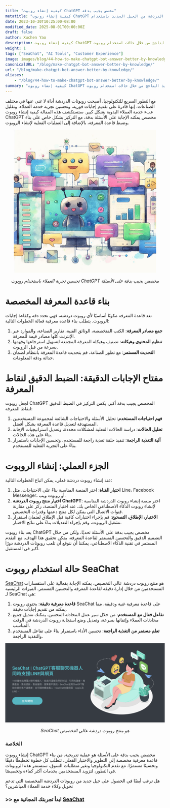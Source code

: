 ```yaml
---
title: "كيفية إنشاء روبوت ChatGPT مخصص يجيب بدقة"
metatitle: "كيفية إنشاء روبوت ChatGPT مخصص يجيب بدقة | سلسلة بناء روبوتات الدردشة من الجيل الجديد باستخدام SeaChat"
date: 2023-10-30T10:25:00-08:00
modified_date: 2025-08-01T00:00:00Z
draft: false
author: Xuchen Yao
description: كيفية إنشاء روبوت ChatGPT مخصص يجيب بدقة على الأسئلة. من بناء قاعدة معرفية احترافية إلى عملية التطوير الفعلية، تغطي المقالة تقنيات الضبط الدقيق لنقاط المعرفة، وتوضح التنفيذ الناجح من خلال حالات استخدام روبوت SeaChat. توفر لك دليلاً شاملاً لمساعدتك في إنشاء روبوت دردشة ذكي وفعال ومخصص بسهولة.
weight: 1
tags: ["SeaChat", "AI Tools", "Customer Experience"]
image: images/blog/44-how-to-make-chatgpt-bot-answer-better-by-knowledge/44-how-to-make-chatgpt-bot-answer-better-by-knowledge.png
canonicalURL: "/blog/make-chatgpt-bot-answer-better-by-knowledge/"
url: "/blog/make-chatgpt-bot-answer-better-by-knowledge/"
aliases:
    - "/blog/44-how-to-make-chatgpt-bot-answer-better-by-knowledge/"
summary: "كيفية إنشاء روبوت ChatGPT مخصص يجيب بدقة على الأسئلة. من بناء قاعدة معرفية احترافية إلى عملية التطوير الفعلية، تغطي المقالة تقنيات الضبط الدقيق لنقاط المعرفة، وتوضح التنفيذ الناجح من خلال حالات استخدام روبوت SeaChat. توفر لك دليلاً شاملاً لمساعدتك في إنشاء روبوت دردشة ذكي وفعال ومخصص بسهولة."
---
```


مع التطور السريع للتكنولوجيا، أصبحت روبوتات الدردشة أداة لا غنى عنها في مختلف الصناعات. إنها قادرة على تقديم إجابات فورية، وتحسين تجربة خدمة العملاء، وتقليل عبء خدمة العملاء اليدوية بشكل كبير. ستستكشف هذه المقالة كيفية إنشاء روبوت ChatGPT مخصص يمكنه الإجابة على الأسئلة بدقة، مع التركيز بشكل خاص على بناء وضبط قاعدة المعرفة، بالإضافة إلى العمليات الفعلية لإنشاء الروبوت.

<center>
<img height="450px" src="/images/blog/44-how-to-make-chatgpt-bot-answer-better-by-knowledge/1-improve-customer-experience-by-better-chatbot-knowledge.jpeg" alt="تحسين تجربة العملاء باستخدام روبوت ChatGPT مخصص يجيب بدقة على الأسئلة"/>

*تحسين تجربة العملاء باستخدام روبوت ChatGPT مخصص يجيب بدقة على الأسئلة*
</center>

# بناء قاعدة المعرفة المخصصة
تعد قاعدة المعرفة مكونًا أساسيًا لأي روبوت دردشة، فهي تحدد دقة وكفاءة إجابات الروبوت. يتطلب بناء قاعدة معرفية فعالة الخطوات التالية:

1. **جمع مصادر المعرفة**: الكتب المتخصصة، الوثائق الفنية، تقارير الصناعة، والموارد عبر الإنترنت كلها مصادر قيمة للمعرفة.
2. **تنظيم المحتوى وهيكلته**: تصنيف وهيكلة المعرفة المجمعة لتسهيل استرجاعها وفهمها بسرعة من قبل الروبوت.
3. **التحديث المستمر**: مع تطور الصناعة، قم بتحديث قاعدة المعرفة بانتظام لضمان حداثة ودقة المعلومات.

# مفتاح الإجابات الدقيقة: الضبط الدقيق لنقاط المعرفة
لجعل روبوت ChatGPT المخصص يجيب بدقة أكبر، يكمن التركيز في الضبط الدقيق لنقاط المعرفة:

1. **فهم احتياجات المستخدم**: تحليل الأسئلة والاحتياجات الشائعة لمجموعة المستخدمين المستهدفة لتعديل قاعدة المعرفة بشكل أفضل.
2. **تحليل الحالات**: دراسة الحالات الفعلية لمشكلات محددة، وتعديل استراتيجيات الإجابة بناءً على هذه الحالات.
3. **آلية التغذية الراجعة**: تنفيذ حلقة تغذية راجعة للمستخدم، وتحسين الإجابات باستمرار بناءً على التجربة الفعلية للمستخدم.

# الجزء العملي: إنشاء الروبوت
عند إنشاء روبوت دردشة فعلي، يمكن اتباع الخطوات التالية:

1. **اختيار القناة**: اختر المنصة المناسبة بناءً على الاحتياجات، مثل Line، Facebook Messenger، أو روبوت ويب.
2. **اختيار منتج روبوت الدردشة ChatGPT**: اختر منصة إنشاء روبوت الدردشة المناسبة لإنشاء روبوت الذكاء الاصطناعي الخاص بك. عند اختيار المنصة، ركز على مقارنة قنوات الاتصال التي يمكن لكل منتج دعمها وقدرات التخصيص.
3. **الاختبار، الإطلاق، التصحيح**: قم بإجراء اختبارات كافية قبل الإطلاق لضمان استقرار تشغيل الروبوت، وقم بإجراء التعديلات بناءً على نتائج الاختبار.

يعد بناء روبوت ChatGPT مخصص يجيب بدقة على الأسئلة تحديًا، ولكن من خلال التصميم الدقيق والتحسين المستمر لقاعدة المعرفة، يمكن تحقيق هذا الهدف. مع التقدم المستمر في تقنية الذكاء الاصطناعي، يمكننا أن نتوقع أن تلعب روبوتات الدردشة دورًا أكبر في المستقبل.

# حالة استخدام روبوت SeaChat
[SeaChat](https://chat.seasalt.ai/?utm_source=blog) هو منتج روبوت دردشة عالي التخصيص، يمكنه الإجابة بفعالية على استفسارات المستخدمين من خلال إدارة دقيقة لقاعدة المعرفة والتحسين المستمر. الميزات الرئيسية لـ SeaChat هي:

1. **قاعدة معرفية دقيقة**: يحتوي روبوت SeaChat على قاعدة معرفية غنية ودقيقة، مما يمكنه من تقديم إجابات دقيقة.
2. **تفاعل فعال مع المستخدم**: من خلال سير عمل المحادثة المحسن، يمكنك تعديل جميع محادثات العملاء وإتقانها بسرعة، وتعديل وضع استجابة روبوت الدردشة في الوقت المناسب.
3. **تعلم مستمر من التغذية الراجعة**: تحسين الأداء باستمرار بناءً على تفاعل المستخدم والتغذية الراجعة.

<center>
<img src="/images/blog/44-how-to-make-chatgpt-bot-answer-better-by-knowledge/2-seachat-can-customize-knowledge.png" alt="SeaChat هو منتج روبوت دردشة عالي التخصيص"/>

*SeaChat هو منتج روبوت دردشة عالي التخصيص*
</center>

### الخلاصة
إنشاء روبوت ChatGPT مخصص يجيب بدقة على الأسئلة هو عملية تدريجية. من بناء قاعدة معرفية مخصصة إلى التطوير والاختبار الفعلي، تتطلب كل خطوة تخطيطًا دقيقًا وتحسينًا مستمرًا. مع تقدم التكنولوجيا وتغير متطلبات السوق، ستستمر هذه الروبوتات في التطور، لتزويد المستخدمين بخدمات أكثر كفاءة وتخصيصًا.

هل ترغب أيضًا في الحصول على جيل جديد من روبوتات الدردشة المخصصة التي تدعم تحويل وكلاء خدمة العملاء المباشرين؟
### >> ابدأ تجربتك المجانية مع [SeaChat](https://chat.seasalt.ai/?utm_source=blog)
